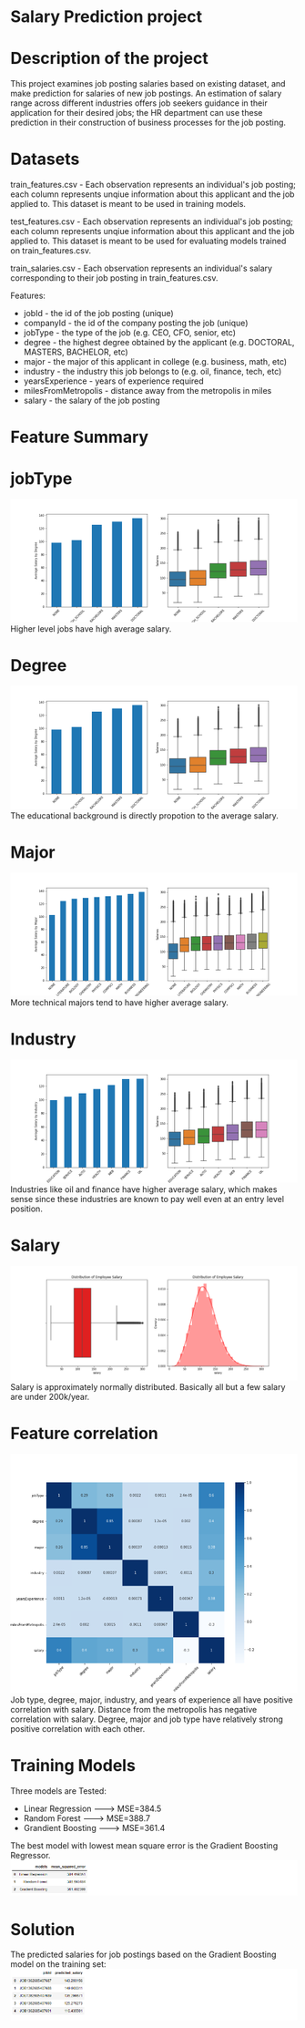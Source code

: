 # Salary Prediction project
# Description of the project
This project examines job posting salaries based on existing dataset, and make prediction for salaries of new job postings. An estimation of salary range across different industries offers job seekers guidance in their application for their desired jobs; the HR department can use these prediction in their construction of business processes for the job posting.
# Datasets
train_features.csv - Each observation represents an individual's job posting; each column represents unqiue information about this applicant and the job applied to. This dataset is meant to be used in training models.

test_features.csv - Each observation represents an individual's job posting; each column represents unqiue information about this applicant and the job applied to. This dataset is meant to be used for evaluating models trained on train_features.csv.

train_salaries.csv - Each observation represents an individual's salary corresponding to their job posting in train_features.csv.

Features:

* jobId - the id of the job posting (unique)
* companyId - the id of the company posting the job (unique)
* jobType - the type of the job (e.g. CEO, CFO, senior, etc)
* degree - the highest degree obtained by the applicant (e.g. DOCTORAL, MASTERS, BACHELOR, etc)
* major - the major of this applicant in college (e.g. business, math, etc)
* industry - the industry this job belongs to (e.g. oil, finance, tech, etc)
* yearsExperience - years of experience required
* milesFromMetropolis - distance away from the metropolis in miles
* salary - the salary of the job posting

# Feature Summary
# jobType
<img src='Salary prediction project/images/salary_by_degree.png'>
Higher level jobs have high average salary.

# Degree
<img src='Salary prediction project/images/salary_by_degree.png'>
The educational background is directly propotion to the average salary.

# Major
<img src="Salary prediction project/images/salary_by_major.png">
More technical majors tend to have higher average salary.

# Industry
<img src='Salary prediction project/images/salary_by_industry.png'>
Industries like oil and finance have higher average salary, which makes sense since these industries are known to pay well even at an entry level position.

# Salary
<img src='Salary prediction project/images/salary_distribution.png'>
Salary is approximately normally distributed. Basically all but a few salary are under 200k/year.

# Feature correlation
<img src='Salary prediction project/images/correlation_matrix_heatmap.png'>
Job type, degree, major, industry, and years of experience all have positive correlation with salary. Distance from the metropolis has negative correlation with salary. Degree, major and job type have relatively strong positive correlation with each other.

# Training Models
Three models are Tested:

* Linear Regression ---> MSE=384.5
* Random Forest ---> MSE=388.7
* Grandient Boosting ---> MSE=361.4

The best model with lowest mean square error is the Gradient Boosting Regressor.
<img src='Salary prediction project/images/model_evaluations.png'>


# Solution
The predicted salaries for job postings based on the Gradient Boosting model on the training set:
<img src='Salary prediction project/images/predicted_solution.png'>




